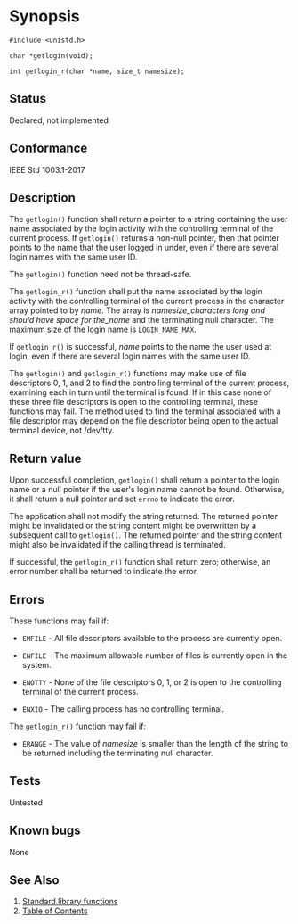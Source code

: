 # Synopsis

`#include <unistd.h>`

`char *getlogin(void);`

`int getlogin_r(char *name, size_t namesize);`

## Status

Declared, not implemented

## Conformance

IEEE Std 1003.1-2017

## Description

The `getlogin()` function shall return a pointer to a string containing the user name associated by the login activity
with the controlling terminal of the current process. If `getlogin()` returns a non-null pointer, then that pointer
points to the name that the user logged in under, even if there are several login names with the same user ID.

The `getlogin()` function need not be thread-safe.

The `getlogin_r()` function shall put the name associated by the login activity with the controlling terminal of the
current process in the character array pointed to by _name_. The array is _namesize_characters long and should have
space for the_name_ and the terminating null character. The maximum size of the login name is `LOGIN_NAME_MAX`.

If `getlogin_r()` is successful, _name_ points to the name the user used at login, even if there are several login names
with the same user ID.

The `getlogin()` and `getlogin_r()` functions may make use of file descriptors 0, 1, and 2 to find the controlling
terminal of the current process, examining each in turn until the terminal is found. If in this case none of these
three file descriptors is open to the controlling terminal, these functions may fail. The method used to find the
terminal associated with a file descriptor may depend on the file descriptor being open to the actual terminal device,
not /dev/tty.

## Return value

Upon successful completion, `getlogin()` shall return a pointer to the login name or a null pointer if the user's login
name cannot be found. Otherwise, it shall return a null pointer and set `errno` to indicate the error.

The application shall not modify the string returned. The returned pointer might be invalidated or the string content
might be overwritten by a subsequent call to `getlogin()`. The returned pointer and the string content might also be
invalidated if the calling thread is terminated.

If successful, the `getlogin_r()` function shall return zero; otherwise, an error number shall be returned to indicate
the error.

## Errors

These functions may fail if:

* `EMFILE` - All file descriptors available to the process are currently open.

* `ENFILE` - The maximum allowable number of files is currently open in the system.

* `ENOTTY` - None of the file descriptors 0, 1, or 2 is open to the controlling terminal of the current process.

* `ENXIO` - The calling process has no controlling terminal.

The `getlogin_r()` function may fail if:

* `ERANGE` - The value of _namesize_ is smaller than the length of the string to be returned including the terminating
 null character.

## Tests

Untested

## Known bugs

None

## See Also

1. [Standard library functions](../README.md)
2. [Table of Contents](../../../README.md)
